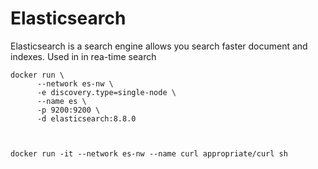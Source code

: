# Elasticsearch 
 Elasticsearch  is a search engine allows you search faster document and indexes. Used in in rea-time search

 ```
 docker run \
       --network es-nw \
       -e discovery.type=single-node \
       --name es \
       -p 9200:9200 \
       -d elasticsearch:8.8.0



docker run -it --network es-nw --name curl appropriate/curl sh
 ```